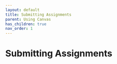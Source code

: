 ```yaml
---
layout: default
title: Submitting Assignments
parent: Using Canvas
has_children: true
nav_order: 1
---
```

# Submitting Assignments
